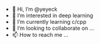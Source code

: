 - 👋 Hi, I’m @yeyeck
- 👀 I’m interested in deep learning
- 🌱 I’m currently learning c/cpp
- 💞️ I’m looking to collaborate on ...
- 📫 How to reach me ...

<!---
yeyeck/yeyeck is a ✨ special ✨ repository because its `README.md` (this file) appears on your GitHub profile.
You can click the Preview link to take a look at your changes.
--->
